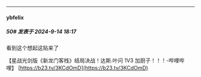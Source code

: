 ﻿
*****

####  ybfelix  
##### 50#       发表于 2024-9-14 18:17

看到这个想起这贴来了

【星战光剑版《新龙门客栈》结局决战！达斯.叶问 1V3 加厨子！！！-哔哩哔哩】 [https://b23.tv/3KCdOmD](https://b23.tv/3KCdOmD)

